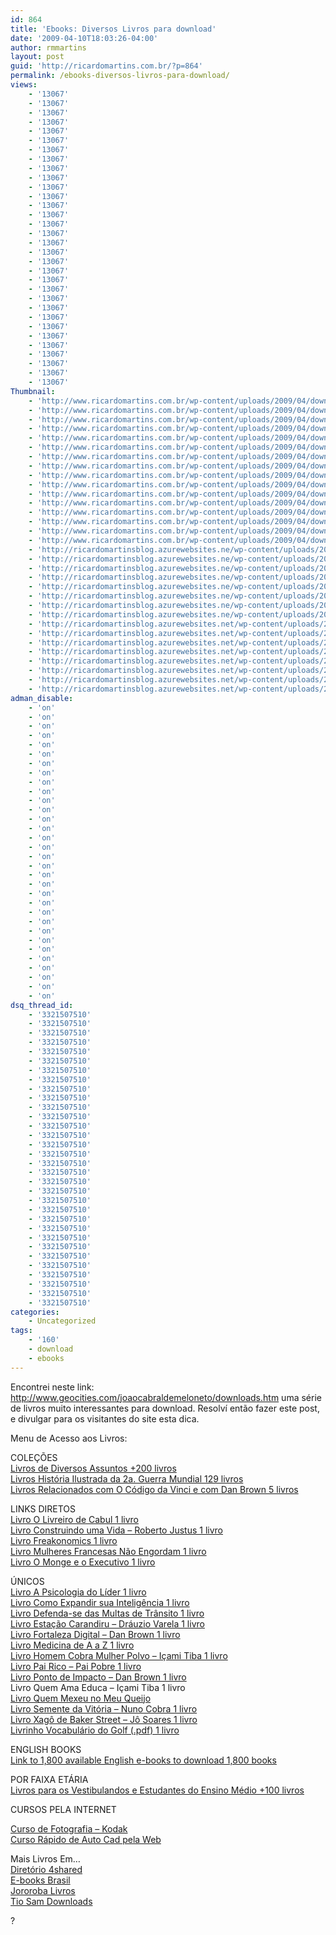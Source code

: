 ```yaml
---
id: 864
title: 'Ebooks: Diversos Livros para download'
date: '2009-04-10T18:03:26-04:00'
author: rmmartins
layout: post
guid: 'http://ricardomartins.com.br/?p=864'
permalink: /ebooks-diversos-livros-para-download/
views:
    - '13067'
    - '13067'
    - '13067'
    - '13067'
    - '13067'
    - '13067'
    - '13067'
    - '13067'
    - '13067'
    - '13067'
    - '13067'
    - '13067'
    - '13067'
    - '13067'
    - '13067'
    - '13067'
    - '13067'
    - '13067'
    - '13067'
    - '13067'
    - '13067'
    - '13067'
    - '13067'
    - '13067'
    - '13067'
    - '13067'
    - '13067'
    - '13067'
    - '13067'
    - '13067'
    - '13067'
    - '13067'
Thumbnail:
    - 'http://www.ricardomartins.com.br/wp-content/uploads/2009/04/download.png'
    - 'http://www.ricardomartins.com.br/wp-content/uploads/2009/04/download.png'
    - 'http://www.ricardomartins.com.br/wp-content/uploads/2009/04/download.png'
    - 'http://www.ricardomartins.com.br/wp-content/uploads/2009/04/download.png'
    - 'http://www.ricardomartins.com.br/wp-content/uploads/2009/04/download.png'
    - 'http://www.ricardomartins.com.br/wp-content/uploads/2009/04/download.png'
    - 'http://www.ricardomartins.com.br/wp-content/uploads/2009/04/download.png'
    - 'http://www.ricardomartins.com.br/wp-content/uploads/2009/04/download.png'
    - 'http://www.ricardomartins.com.br/wp-content/uploads/2009/04/download.png'
    - 'http://www.ricardomartins.com.br/wp-content/uploads/2009/04/download.png'
    - 'http://www.ricardomartins.com.br/wp-content/uploads/2009/04/download.png'
    - 'http://www.ricardomartins.com.br/wp-content/uploads/2009/04/download.png'
    - 'http://www.ricardomartins.com.br/wp-content/uploads/2009/04/download.png'
    - 'http://www.ricardomartins.com.br/wp-content/uploads/2009/04/download.png'
    - 'http://www.ricardomartins.com.br/wp-content/uploads/2009/04/download.png'
    - 'http://www.ricardomartins.com.br/wp-content/uploads/2009/04/download.png'
    - 'http://ricardomartinsblog.azurewebsites.ne/wp-content/uploads/2009/04/download.png'
    - 'http://ricardomartinsblog.azurewebsites.ne/wp-content/uploads/2009/04/download.png'
    - 'http://ricardomartinsblog.azurewebsites.ne/wp-content/uploads/2009/04/download.png'
    - 'http://ricardomartinsblog.azurewebsites.ne/wp-content/uploads/2009/04/download.png'
    - 'http://ricardomartinsblog.azurewebsites.ne/wp-content/uploads/2009/04/download.png'
    - 'http://ricardomartinsblog.azurewebsites.ne/wp-content/uploads/2009/04/download.png'
    - 'http://ricardomartinsblog.azurewebsites.ne/wp-content/uploads/2009/04/download.png'
    - 'http://ricardomartinsblog.azurewebsites.ne/wp-content/uploads/2009/04/download.png'
    - 'http://ricardomartinsblog.azurewebsites.net/wp-content/uploads/2009/04/download.png'
    - 'http://ricardomartinsblog.azurewebsites.net/wp-content/uploads/2009/04/download.png'
    - 'http://ricardomartinsblog.azurewebsites.net/wp-content/uploads/2009/04/download.png'
    - 'http://ricardomartinsblog.azurewebsites.net/wp-content/uploads/2009/04/download.png'
    - 'http://ricardomartinsblog.azurewebsites.net/wp-content/uploads/2009/04/download.png'
    - 'http://ricardomartinsblog.azurewebsites.net/wp-content/uploads/2009/04/download.png'
    - 'http://ricardomartinsblog.azurewebsites.net/wp-content/uploads/2009/04/download.png'
    - 'http://ricardomartinsblog.azurewebsites.net/wp-content/uploads/2009/04/download.png'
adman_disable:
    - 'on'
    - 'on'
    - 'on'
    - 'on'
    - 'on'
    - 'on'
    - 'on'
    - 'on'
    - 'on'
    - 'on'
    - 'on'
    - 'on'
    - 'on'
    - 'on'
    - 'on'
    - 'on'
    - 'on'
    - 'on'
    - 'on'
    - 'on'
    - 'on'
    - 'on'
    - 'on'
    - 'on'
    - 'on'
    - 'on'
    - 'on'
    - 'on'
    - 'on'
    - 'on'
    - 'on'
    - 'on'
dsq_thread_id:
    - '3321507510'
    - '3321507510'
    - '3321507510'
    - '3321507510'
    - '3321507510'
    - '3321507510'
    - '3321507510'
    - '3321507510'
    - '3321507510'
    - '3321507510'
    - '3321507510'
    - '3321507510'
    - '3321507510'
    - '3321507510'
    - '3321507510'
    - '3321507510'
    - '3321507510'
    - '3321507510'
    - '3321507510'
    - '3321507510'
    - '3321507510'
    - '3321507510'
    - '3321507510'
    - '3321507510'
    - '3321507510'
    - '3321507510'
    - '3321507510'
    - '3321507510'
    - '3321507510'
    - '3321507510'
    - '3321507510'
    - '3321507510'
categories:
    - Uncategorized
tags:
    - '160'
    - download
    - ebooks
---
```


Encontrei neste link: <http://www.geocities.com/joaocabraldemeloneto/downloads.htm> uma série de livros muito interessantes para download. Resolví então fazer este post, e divulgar para os visitantes do site esta dica.

Menu de Acesso aos Livros:

COLEÇÕES  
[Livros de Diversos Assuntos +200 livros](http://www.geocities.com/joaocabraldemeloneto/downloads_3.htm)  
[Livros História Ilustrada da 2a. Guerra Mundial 129 livros](http://www.geocities.com/joaocabraldemeloneto/downloads_17.htm)  
[Livros Relacionados com O Código da Vinci e com Dan Brown 5 livros](http://www.geocities.com/joaocabraldemeloneto/downloads_6.htm)

LINKS DIRETOS  
[Livro O Livreiro de Cabul 1 livro](http://www.4shared.com/network/search.jsp?sortType=1&sortOrder=1&sortmode=2&searchDCId=8&searchName=livreiro+de+cabul&searchmode=2&searchName=livreiro+de+cabul&searchDescription=&searchExtention=&start=0)  
[Livro Construindo uma Vida – Roberto Justus 1 livro](http://www.4shared.com/network/search.jsp?sortType=1&sortOrder=1&sortmode=2&searchDCId=8&searchName=construindo+uma+vida&searchmode=2&searchName=construindo+uma+vida&searchDescription=&searchExtention=&start=0)  
[Livro Freakonomics 1 livro](http://www.4shared.com/network/search.jsp?sortType=1&sortOrder=1&sortmode=2&searchName=freakonomics&x=20&y=10&searchmode=2&searchName=freakonomics&searchDescription=&searchExtention=&start=0)  
[Livro Mulheres Francesas Não Engordam 1 livro](http://www.4shared.com/network/search.jsp?sortType=1&sortOrder=1&sortmode=2&searchName=mulheres+francesas&x=0&y=0&searchmode=2&searchName=mulheres+francesas&searchDescription=&searchExtention=&start=0)  
[Livro O Monge e o Executivo 1 livro](http://www.4shared.com/network/search.jsp?sortType=1&sortOrder=1&sortmode=2&searchDCId=8&searchName=monge+e+executivo&searchmode=2&searchName=monge+e+executivo&searchDescription=&searchExtention=&start=0)

ÚNICOS  
[Livro A Psicologia do Líder 1 livro](http://www.geocities.com/joaocabraldemeloneto/downloads_9.htm)  
[Livro Como Expandir sua Inteligência 1 livro](http://www.geocities.com/joaocabraldemeloneto/downloads_10.htm)  
[Livro Defenda-se das Multas de Trânsito 1 livro](http://geocities.yahoo.com.br/confiar2001/multas.htm)  
[Livro Estação Carandiru – Dráuzio Varela 1 livro](http://geocities.yahoo.com.br/confiar2005/estacao_geocities.htm)  
[Livro Fortaleza Digital – Dan Brown 1 livro](http://www.geocities.com/joaocabraldemeloneto/downloads_16.htm)  
[Livro Medicina de A a Z 1 livro](http://geocities.yahoo.com.br/confiar2001/medicinaz.htm)  
[Livro Homem Cobra Mulher Polvo – Içami Tiba 1 livro](http://confiar.atspace.com/Icami.Tiba_Homem.Cobra_Mulher.Polvo.rar)  
[Livro Pai Rico – Pai Pobre 1 livro](http://www.geocities.com/joaocabraldemeloneto/downloads_13.htm)  
[Livro Ponto de Impacto – Dan Brown 1 livro](http://www.geocities.com/joaocabraldemeloneto/downloads_14.htm)  
<a rel="noopener" target="_blank">Livro Quem Ama Educa – Içami Tiba 1 livro</a>  
[Livro Quem Mexeu no Meu Queijo](http://confiar.atspace.com/Quem_mexeu_no_meu_queijo.pdf)  
[Livro Semente da Vitória – Nuno Cobra 1 livro  
Livro Xagô de Baker Street – Jô Soares 1 livro](http://confiar.atspace.com/Xago_baker.zip)  
[Livrinho Vocabulário do Golf (.pdf) 1 livro](http://confiar.atspace.com/golf.pdf)

ENGLISH BOOKS  
[Link to 1,800 available English e-books to download 1,800 books](http://etext.virginia.edu/ebooks/ebooklist.html)

POR FAIXA ETÁRIA  
[Livros para os Vestibulandos e Estudantes do Ensino Médio +100 livros](http://www.geocities.com/joaocabraldemeloneto/downloads_2.htm)

CURSOS PELA INTERNET

[C](http://wwwbr.kodak.com/BR/pt/fotografia/curso/index.shtml)[urso de Fotografia – Kodak  
Curso Rápido de Auto Cad pela Web](http://wwwbr.kodak.com/BR/pt/fotografia/curso/index.shtml)

Mais Livros Em…  
[Diretório 4shared](http://www.4shared.com/network/search.jsp?searchmode=3&searchExtention=category:5)  
[E-books Brasil](http://www.ebooksbrasil.com/index2.html)  
[Jororoba Livros](http://www.jororoba.pop.com.br/livros_download.htm)  
[Tio Sam Downloads](http://www.tiosam.com/livros.asp)

?